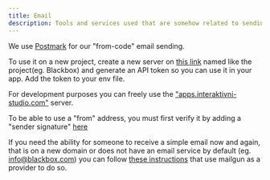 ```yaml
---
title: Email
description: Tools and services used that are somehow related to sending and receiving email
---
```


We use [Postmark](http://postmarkapp.com/) for our "from-code" email sending.

To use it on a new project, create a new server on [this link](https://account.postmarkapp.com/servers) named like
the project(eg. Blackbox) and generate an API token so you can use it in your app. Add the token to your env file.

For development purposes you can freely use the
["apps.interaktivni-studio.com"](https://account.postmarkapp.com/servers/29060/credentials) server.

To be able to use a "from" address, you must first verify it by adding a "sender signature"
[here](https://account.postmarkapp.com/signature_domains)

If you need the ability for someone to receive a simple email now and again, that is on a new domain or does not
have an email service by default (eg. info@blackbox.com) you can follow
[these instructions](https://deghq.com/wordpress/devedu/simple-email-routing-info-emails-and-similar/) that use
mailgun as a provider to do so.
